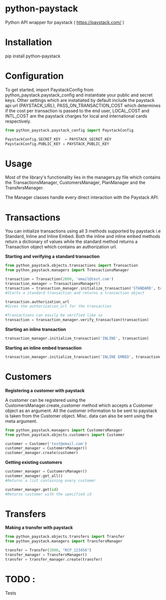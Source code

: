 # python-paystack

Python API wrapper for paystack ( https://paystack.com/ )

# Installation

pip install python-paystack

# Configuration

To get started, import PaystackConfig from python_paystack.paystack_config and instantiate your public and secret keys.
Other settings which are instatiated by default include the paystack api url (PAYSTACK_URL), PASS_ON_TRANSACTION_COST which determines if the cost per transaction is passed to the end user, LOCAL_COST and INTL_COST are the paystack charges for local and international cards respectively.

```python
from python_paystack.paystack_config import PaystackConfig

PaystackConfig.SECRET_KEY  = PAYSTACK_SECRET_KEY
PaystackConfig.PUBLIC_KEY = PAYSTACK_PUBLIC_KEY

``` 

# Usage

Most of the library's functionality lies in the managers.py file which contains the TransactionsManager, CustomersManager, PlanManager and the TransfersManager.

The Manager classes handle every direct interaction with the Paystack API.

# Transactions

You can initialize transactions using all 3 methods supported by paystack i.e Standard, Inline and Inline Embed.
Both the inline and inline embed methods return a dictionary of values while the standard method returns a Transaction object which contains an authorization url.

**Starting and verifying a standard transaction**

```python
from python_paystack.objects.transactions import Transaction
from python_paystack.managers import TransactionsManager

transaction = Transaction(2000, 'email@test.com')
transaction_manager = TransactionsManager()
transaction = transaction_manager.initialize_transaction('STANDARD', transaction)
#Starts a standard transaction and returns a transaction object

transaction.authorization_url
#Gives the authorization_url for the transaction

#Transactions can easily be verified like so
transaction = transaction_manager.verify_transaction(transaction)

``` 

**Starting an inline transaction**
```python
transaction_manager.initialize_transaction('INLINE', transaction)

```

**Starting an inline embed transaction**
```python
transaction_manager.initialize_transaction('INLINE EMBED', transaction)
```




# Customers

**Registering a customer with paystack**

A customer can be registered using the CustomersManager.create_customer method which accepts a Customer object as an argument.
All the customer information to be sent to paystack is taken from the Customer object.
Misc. data can also be sent using the meta argument.
```python
from python_paystack.managers import CustomersManager
from python_paystack.objects.customers import Customer

customer = Customer('test@email.com')
customer_manager = CustomersManager()
customer_manager.create(customer)
```

**Getting existing customers**
```python
customer_manager = CustomersManager()
customer_manager.get_all() 
#Returns a list containing every customer

customer_manager.get(id) 
#Returns customer with the specified id
```



# Transfers

**Making a transfer with paystack**
```python
from python_paystack.objects.transfers import Transfer
from python_paystack.managers import TransfersManager

transfer = Transfer(2000, "RCP_123456")
transfer_manager = TransfersManager()
transfer = transfer_manager.create(transfer)


```


# TODO : 

Tests

